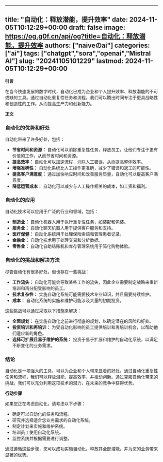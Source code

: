 
---
title: "自动化：释放潜能，提升效率"
date: 2024-11-05T10:12:29+00:00
draft: false
image: https://og.g0f.cn/api/og?title=自动化：释放潜能，提升效率
authors: ["naiveのai"]
categories: ["ai"]
tags: ["chatgpt","sora","openai","Mistral AI"]
slug: "20241105101229"
lastmod: 2024-11-05T10:12:29+00:00
---
**引言**

在当今快速发展的数字时代，自动化已成为企业和个人提升效率、释放潜能的不可或缺的工具。通过自动化重复性任务和流程，我们可以腾出时间专注于更具战略性和创造性的工作，从而提高生产力和创新能力。

**正文**

### 自动化的优势和好处

自动化带来了许多好处，包括：

- **节省时间和资源：** 自动化可以消除重复性任务，释放员工，让他们专注于更有价值的工作，从而节省时间和资源。
- **提高效率：** 自动化可以加速流程，消除人工错误，从而提高整体效率。
- **增强准确性：** 自动化系统比人工操作更准确，减少了错误和返工的可能性。
- **提高客户满意度：** 通过加快响应时间和改善服务质量，自动化可以提高客户满意度。
- **降低运营成本：** 自动化可以减少与人工操作相关的成本，如工资和福利。

### 自动化的应用

自动化技术可以应用于广泛的行业和领域，包括：

- **制造业：** 自动化机器人用于执行重复性任务，如装配和包装。
- **服务业：** 自动化聊天机器人用于提供客户服务和支持。
- **医疗保健：** 自动化系统用于处理保险索赔和管理患者记录。
- **金融业：** 自动化技术用于处理交易和分析数据。
- **零售业：** 自动化自助结账机和库存管理系统用于简化购物体验。

### 自动化的挑战和解决方法

尽管自动化有很多好处，但也存在一些挑战：

- **工作流失：** 自动化可能会导致某些工作的流失，因此企业需要制定战略来重新培训和再分配受影响的员工。
- **技术复杂性：** 实施自动化系统可能需要技术专业知识，并且需要持续维护。
- **成本：** 自动化系统的实施和维护可能涉及大量的初期投资。

这些挑战可以通过采取以下措施来解决：

- **全面规划：** 在实施自动化之前进行彻底的规划，以确定潜在的风险和好处。
- **投资培训和再培训：** 为受自动化影响的员工提供培训和再培训机会，以帮助他们适应新的角色。
- **选择可扩展且易于维护的系统：** 投资于易于扩展和维护的自动化系统，以满足不断变化的业务需求。

### 结论

自动化是一项强大的工具，可以为企业和个人带来显着的好处。通过自动化重复性任务和流程，我们可以释放潜能，提高效率，并推动创新。通过克服自动化带来的挑战，我们可以充分利用这项技术的潜力，在未来的竞争中获得优势。

**行动步骤**

如果您正在考虑自动化，请考虑以下步骤：

- 确定可以自动化的任务和流程。
- 研究并选择适合您业务需求的自动化系统。
- 制定计划来实施和维护系统。
- 培训员工使用自动化系统。
- 监控系统并根据需要进行调整。

通过遵循这些步骤，您可以成功实施自动化，释放其全部潜能，并为您的业务带来显著的优势。